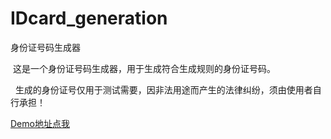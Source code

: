 # IDcard_generation
身份证号码生成器

​  这是一个身份证号码生成器，用于生成符合生成规则的身份证号码。

   生成的身份证号仅用于测试需要，因非法用途而产生的法律纠纷，须由使用者自行承担！

[Demo地址点我](https://lhx6538665.github.io/IDcard_generation/IDcard_generation.html)
